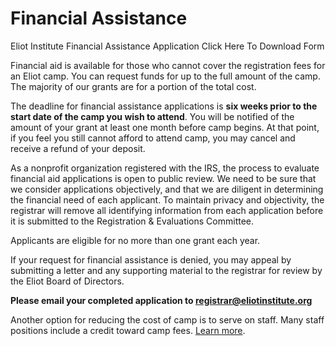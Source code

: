 # Financial Assistance

<span id="doc.form.assistance">Eliot Institute Financial Assistance Application Click Here To Download Form</span>

Financial aid is available for those who cannot cover the registration fees for an Eliot camp. You can request funds for up to the full amount of the camp. The majority of our grants are for a portion of the total cost.

The deadline for financial assistance applications is **six weeks prior to the start date of the camp you wish to attend**. You will be notified of the amount of your grant at least one month before camp begins. At that point, if you feel you still cannot afford to attend camp, you may cancel and receive a refund of your deposit.

As a nonprofit organization registered with the IRS, the process to evaluate financial aid applications is open to public review. We need to be sure that we consider applications objectively, and that we are diligent in determining the financial need of each applicant. To maintain privacy and objectivity, the registrar will remove all identifying information from each application before it is submitted to the Registration & Evaluations Committee.

Applicants are eligible for no more than one grant each year.

If your request for financial assistance is denied, you may appeal by submitting a letter and any supporting material to the registrar for review by the Eliot Board of Directors.

**Please email your <span id="doc.form.assistance">completed application</span> to <a href="mailto://registrar@eliotinstitute.org">registrar@eliotinstitute.org</a>**

Another option for reducing the cost of camp is to serve on staff. Many staff positions include a credit toward camp fees. [Learn more](?info=volunteer).
